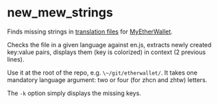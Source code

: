 # new_mew_strings

Finds missing strings in [translation files](https://github.com/kvhnuke/etherwallet/tree/mercury/app/scripts/translations) 
for [MyEtherWallet](https://www.myetherwallet.com/).

Checks the file in a given language against en.js, extracts newly created key:value pairs, displays them (key is colorized) in context (2 previous lines).

Use it at the root of the repo, e.g. `\~/git/etherwallet/`. It takes one mandatory language argument: two or four (for zhcn and zhtw) letters.

The `-k` option simply displays the missing keys.
